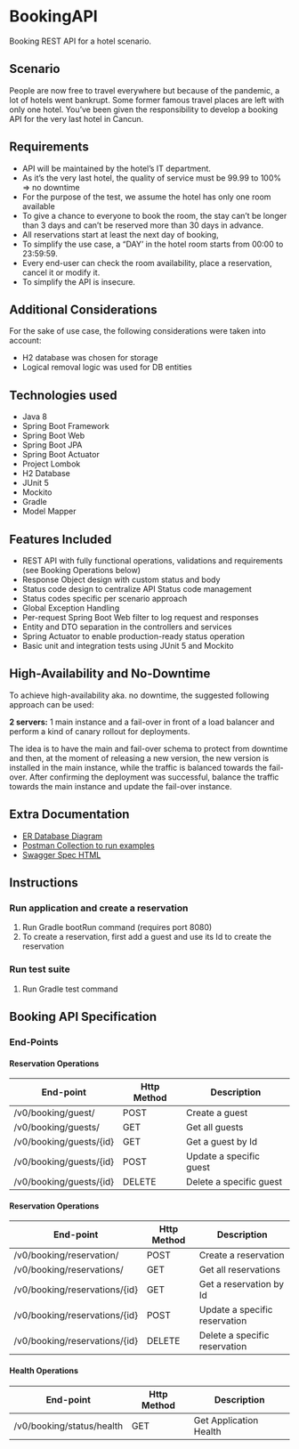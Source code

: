 # BookingAPI
Booking REST API for a hotel scenario.

## Scenario
People are now free to travel everywhere but because of the pandemic, a lot of hotels went
bankrupt. Some former famous travel places are left with only one hotel.
You’ve been given the responsibility to develop a booking API for the very last hotel in Cancun.

## Requirements
- API will be maintained by the hotel’s IT department.
- As it’s the very last hotel, the quality of service must be 99.99 to 100% => no downtime
- For the purpose of the test, we assume the hotel has only one room available
- To give a chance to everyone to book the room, the stay can’t be longer than 3 days and
  can’t be reserved more than 30 days in advance.
- All reservations start at least the next day of booking,
- To simplify the use case, a “DAY’ in the hotel room starts from 00:00 to 23:59:59.
- Every end-user can check the room availability, place a reservation, cancel it or modify it.
- To simplify the API is insecure.

## Additional Considerations

For the sake of use case, the following considerations were taken into account:
 
- H2 database was chosen for storage
- Logical removal logic was used for DB entities

## Technologies used
- Java 8
- Spring Boot Framework
- Spring Boot Web
- Spring Boot JPA
- Spring Boot Actuator
- Project Lombok
- H2 Database
- JUnit 5
- Mockito
- Gradle
- Model Mapper

## Features Included
- REST API with fully functional operations, validations and requirements (see Booking Operations below)
- Response Object design with custom status and body
- Status code design to centralize API Status code management
- Status codes specific per scenario approach
- Global Exception Handling
- Per-request Spring Boot Web filter to log request and responses
- Entity and DTO separation in the controllers and services
- Spring Actuator to enable production-ready status operation
- Basic unit and integration tests using JUnit 5 and Mockito

## High-Availability and No-Downtime

To achieve high-availability aka. no downtime, the suggested following approach can be used:

**2 servers:** 1 main instance and a fail-over in front of a load balancer and perform a kind of canary rollout for deployments.

The idea is to have the main and fail-over schema to protect from downtime and then, at the moment of releasing 
a new version, the new version is installed in the main instance, while the traffic is balanced towards the fail-over.
After confirming the deployment was successful, balance the traffic towards the main instance and update the fail-over instance.

## Extra Documentation
- [ER Database Diagram](https://github.com/pablohorst/booking-api/blob/main/Booking%20API%20ER%20Diagram.pdf)
- [Postman Collection to run examples](https://github.com/pablohorst/booking-api/blob/main/Booking%20API.postman_collection.json)
- [Swagger Spec HTML](https://github.com/pablohorst/booking-api/blob/main/swagger-html/index.html)

## Instructions

### Run application and create a reservation 
1. Run Gradle bootRun command (requires port 8080)
2. To create a reservation, first add a guest and use its Id to create the reservation

### Run test suite
1. Run Gradle test command

## Booking API Specification

### End-Points

#### Reservation Operations

| End-point               | Http Method | Description             |
|-------------------------|-------------|-------------------------|
| /v0/booking/guest/      | POST        | Create a guest          |
| /v0/booking/guests/     | GET         | Get all guests          |
| /v0/booking/guests/{id} | GET         | Get a guest by Id       |
| /v0/booking/guests/{id} | POST        | Update a specific guest |
| /v0/booking/guests/{id} | DELETE      | Delete a specific guest |


#### Reservation Operations

| End-point                     | Http Method | Description                   |
|-------------------------------|-------------|-------------------------------|
| /v0/booking/reservation/      | POST        | Create a reservation          |
| /v0/booking/reservations/     | GET         | Get all reservations          |
| /v0/booking/reservations/{id} | GET         | Get a reservation by Id       |
| /v0/booking/reservations/{id} | POST        | Update a specific reservation |
| /v0/booking/reservations/{id} | DELETE      | Delete a specific reservation |

#### Health Operations

| End-point                 | Http Method | Description            |
|---------------------------|-------------|------------------------|
| /v0/booking/status/health | GET         | Get Application Health |
